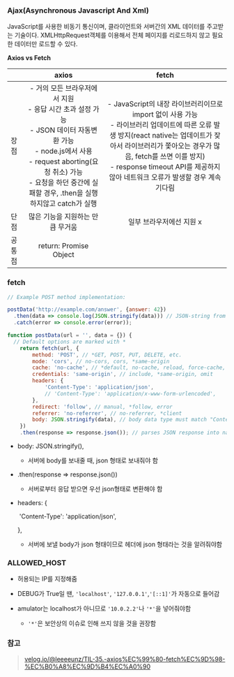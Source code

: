 ### Ajax(Asynchronous Javascript And Xml)

JavaScript를 사용한 비동기 통신이며, 클라이언트와 서버간의 XML 데이터를 주고받는 기술이다.
XMLHttpRequest객체를 이용해서 전체 페이지를 리로드하지 않고 필요한 데이터만 로드할 수 있다.



**Axios vs Fetch**

|        |                            axios                             |                            fetch                             |
| ------ | :----------------------------------------------------------: | :----------------------------------------------------------: |
| 장점   | - 거의 모든 브라우저에서 지원<br />- 응답 시간 초과 설정 가능<br />- JSON 데이터 자동변환 가능<br />- node.js에서 사용<br />- request aborting(요청 취소) 가능<br />- 요청을 하던 중간에 실패할 경우, .then을 실행하지않고 catch가 실행 | - JavaScript의 내장 라이브러리이므로 import 없이 사용 가능<br />- 라이브러리 업데이트에 따른 오류 발생 방지(react native는 업데이트가 잦아서 라이브러리가 쫓아오는 경우가 많음, fetch를 쓰면 이를 방지)<br />- response timeout API를 제공하지 않아 네트워크 오류가 발생할 경우 계속 기다림 |
| 단점   |               많은 기능을 지원하는 만큼 무거움               |                   일부 브라우저에선 지원 x                   |
| 공통점 |                    return: Promise Object                    |                                                              |



### fetch

```javascript
// Example POST method implementation:

postData('http://example.com/answer', {answer: 42})
  .then(data => console.log(JSON.stringify(data))) // JSON-string from `response.json()` call
  .catch(error => console.error(error));

function postData(url = '', data = {}) {
  // Default options are marked with *
    return fetch(url, {
        method: 'POST', // *GET, POST, PUT, DELETE, etc.
        mode: 'cors', // no-cors, cors, *same-origin
        cache: 'no-cache', // *default, no-cache, reload, force-cache, only-if-cached
        credentials: 'same-origin', // include, *same-origin, omit
        headers: {
            'Content-Type': 'application/json',
            // 'Content-Type': 'application/x-www-form-urlencoded',
        },
        redirect: 'follow', // manual, *follow, error
        referrer: 'no-referrer', // no-referrer, *client
        body: JSON.stringify(data), // body data type must match "Content-Type" header
    })
    .then(response => response.json()); // parses JSON response into native JavaScript objects 
```

- body: JSON.stringify(),

  - 서버에 body를 보내줄 때, json 형태로 보내줘야 함

- .then(response => response.json())

  - 서버로부터 응답 받으면 우선 json형태로 변환해야 함

- headers:  {

  ​	'Content-Type': 'application/json',

     },

  - 서버에 보낼 body가 json 형태이므로 헤더에 json 형태라는 것을 알려줘야함



### ALLOWED_HOST

- 허용되는 IP를 지정해줌

- DEBUG가 True일 땐,  `'localhost'`, `'127.0.0.1'`,`'[::1]'`가 자동으로 들어감
- amulator는 localhost가 아니므로 `'10.0.2.2'`나 `'*'`을 넣어줘야함
  - `'*'`은 보안상의 이슈로 인해 쓰지 않을 것을 권장함



### 참고

> [velog.io/@leeeeunz/TIL-35.-axios%EC%99%80-fetch%EC%9D%98-%EC%B0%A8%EC%9D%B4%EC%A0%90](https://velog.io/@leeeeunz/TIL-35.-axios와-fetch의-차이점)